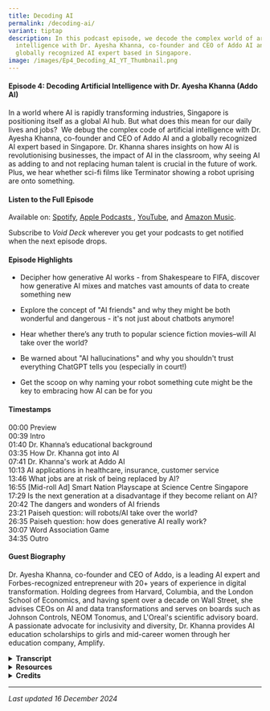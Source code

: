 ```yaml
---
title: Decoding AI
permalink: /decoding-ai/
variant: tiptap
description: In this podcast episode, we decode the complex world of artificial
  intelligence with Dr. Ayesha Khanna, co-founder and CEO of Addo AI and a
  globally recognized AI expert based in Singapore.
image: /images/Ep4_Decoding_AI_YT_Thumbnail.png
---
```

<h4><strong>Episode 4: Decoding Artificial Intelligence with Dr. Ayesha Khanna (Addo AI)</strong></h4>
<p>In a world where AI is rapidly transforming industries, Singapore is positioning
itself as a global AI hub. But what does this mean for our daily lives
and jobs?&nbsp; We debug the complex code of artificial intelligence with
Dr. Ayesha Khanna, co-founder and CEO of Addo AI and a globally recognized
AI expert based in Singapore. Dr. Khanna shares insights on how AI is revolutionising
businesses, the impact of AI in the classroom, why seeing AI as adding
to and not replacing human talent is crucial in the future of work. Plus,
we hear whether sci-fi films like Terminator showing a robot uprising are
onto something.</p>
<h4><strong>Listen to the Full Episode</strong></h4>
<p>Available on: <a href="https://bit.ly/voiddeckspotify" rel="noopener nofollow" target="_blank"><u>Spotify</u></a>,
<a href="https://bit.ly/voiddeckapplepodcasts" rel="noopener nofollow" target="_blank"><u>Apple Podcasts</u>
</a>, <a href="https://bit.ly/voiddeckyoutube" rel="noopener nofollow" target="_blank">YouTube</a>,
and <a href="https://bit.ly/voiddeckamazonmusic" rel="noopener nofollow" target="_blank"><u>Amazon Music</u></a>.</p>
<p>Subscribe to <em>Void Deck</em> wherever you get your podcasts to get notified
when the next episode drops.</p>
<h4><strong>Episode Highlights</strong></h4>
<ul data-tight="true" class="tight">
<li>
<p>Decipher how generative AI works - from Shakespeare to FIFA, discover
how generative AI mixes and matches vast amounts of data to create something
new</p>
</li>
<li>
<p>Explore the concept of "AI friends" and why they might be both wonderful
and dangerous - it's not just about chatbots anymore!</p>
</li>
<li>
<p>Hear whether there’s any truth to popular science fiction movies–will
AI take over the world?</p>
</li>
<li>
<p>Be warned about "AI hallucinations" and why you shouldn't trust everything
ChatGPT tells you (especially in court!)</p>
</li>
<li>
<p>Get the scoop on why naming your robot something cute might be the key
to embracing how AI can be for you</p>
</li>
</ul>
<h4><strong>Timestamps</strong></h4>
<p>00:00 Preview
<br>00:39 Intro
<br>01:40 Dr. Khanna’s educational background
<br>03:35 How Dr. Khanna got into AI
<br>07:41 Dr. Khanna's work at Addo AI&nbsp;
<br>10:13 AI applications in healthcare, insurance, customer service
<br>13:46 What jobs are at risk of being replaced by AI?
<br>16:55 [Mid-roll Ad] Smart Nation Playscape at Science Centre Singapore
<br>17:29 Is the next generation at a disadvantage if they become reliant
on AI?
<br>20:42 The dangers and wonders of AI friends
<br>23:21 Paiseh question: will robots/AI take over the world?
<br>26:35 Paiseh question: how does generative AI really work?
<br>30:07 Word Association Game
<br>34:35 Outro</p>
<h4><strong>Guest Biography</strong></h4>
<p>Dr. Ayesha Khanna, co-founder and CEO of Addo, is a leading AI expert
and Forbes-recognized entrepreneur with 20+ years of experience in digital
transformation. Holding degrees from Harvard, Columbia, and the London
School of Economics, and having spent over a decade on Wall Street, she
advises CEOs on AI and data transformations and serves on boards such as
Johnson Controls, NEOM Tonomus, and L'Oreal's scientific advisory board.
A passionate advocate for inclusivity and diversity, Dr. Khanna provides
AI education scholarships to girls and mid-career women through her education
company, Amplify.</p>
<div data-type="detailGroup" class="isomer-accordion isomer-accordion-white">
<details class="isomer-details">
<summary><strong>Transcript</strong>
</summary>
<div data-type="detailsContent" class="isomer-details-content">
<p><em>This transcript has been lightly edited for readability.</em>
</p>
<p></p>
<p><strong>RISHII: </strong>Will AI take over the world?</p>
<p></p>
<p><strong>DR. KHANNA: </strong>I think that AI on its own will not get to
that point because by that time humans will have merged with AI in some
way.</p>
<p></p>
<p><strong>RISHII &amp; MENG: </strong>Whoa.</p>
<p></p>
<p><strong>DR. KHANNA: </strong>So, you know, and we're seeing something
like this with Neuralink, obviously, what Elon Musk started.<strong> </strong>So
the question is, are there humans who will supercharge themselves with
more information, more cognitive power, and will that create a superclass
that will then be at such an advantage that the others are left behind?</p>
<p></p>
<p><strong>RISHII: </strong>Welcome to <em>Void Deck</em>, a casual science
podcast brought to you by Science Centre Singapore. We bring science out
of the labs and put scientists in singlets. Each episode, we sit down with
a local science changemaker and ask all the questions that you are too
paiseh to ask. Today, I'm joined by my colleague Meng, a science educator
at Science Centre Singapore.</p>
<p></p>
<p><strong>MENG: </strong>Hi everyone.</p>
<p></p>
<p><strong>RISHII: </strong>Hi, and today we'll be talking all about AI,
something you and I probably use very often like, you know, ChatGPT and
all those cool stuff.</p>
<p></p>
<p><strong>MENG: </strong>Today on the podcast, we have Dr. Ayesha Khanna,
CEO of Addo AI and a Forbes-recognised AI expert. She has over 20 years
of experience working on digital transformation with degrees from Harvard,
Columbia and London School of Economics. Dr. Aisha advises CEOs and serves
on major boards. Through her company, Amplify, she offers AI scholarships
to girls and women.</p>
<p></p>
<p><strong>DR. KHANNA: </strong>Hi everyone, it's such a pleasure to be here.</p>
<p></p>
<p><strong>RISHII: </strong>Thank you so much for coming down today, you
know, to talk to us about AI and all the cool stuff that you do.</p>
<p></p>
<p><strong>DR. KHANNA: </strong>Thank you for having me.</p>
<p></p>
<p><strong>RISHII: </strong>All right, so I think what we want to do is take
you back down memory lane and see how you got started on this journey.
What was it like growing up, you know, in Pakistan and like, you know,
getting into the field of STEM as a kid?</p>
<p></p>
<p><strong>DR. KHANNA: </strong>Actually, I was never in the field of STEM.
When I was growing up, I was much more interested in literature and human
rights and development economics. I found science to be taught in a terrible
way. It was all about the exam and about the absolute correct answer. Even
when we went to do quote unquote experiments in the lab, we already knew
what the experiment should yield.</p>
<p></p>
<p>So that's a terrible way to learn science. It's so deterministic. And
it was only when I went to college, when I left Asia, that I went and encountered
people from Romania, Estonia, Russia, and they had a very different approach
to science. They looked at it in a very poetic way.</p>
<p></p>
<p>They saw it not as the final answer in an engineering mechanistic way,
but they found engineering, technology, science, beautiful, uncertain,
ambivalent, and the whole process as a quest to approximate the truth.
And when you see it that way, how different is STEM from the humanities?
How different is it from sociology or any of the social sciences?</p>
<p></p>
<p>And the answer is it isn't. Which is why anyone at whatever stage in their
life, if they just realise this about STEM, can easily step into STEM and
any STEM person can easily step into any other kind of discipline.</p>
<p></p>
<p><strong>RISHII:</strong> I just wanted to know, because I mean, you made
the jump from like a humanities person and then you went into STEM in college,
right? When did you even consider AI as something that you wanted to pursue?
Because AI [seems] like something that probably started maybe five to ten
years ago. So at that time when you were in college, did you already [know]
about AI or was it something you just stumbled upon?</p>
<p></p>
<p><strong>DR. KHANNA: </strong>Well, AI has been around for decades.
<br>
</p>
<p><strong>MENG: </strong>We were wrong. Very wrong. <em>[Everyone laughs]</em>
</p>
<p></p>
<p><strong>DR. KHANNA:</strong> It's been around for decades, but nobody took
it seriously because we just did not have the computational power that
we do now. We didn't have enough data that we do now. And so it was kind
of languishing at MIT and other kinds of universities. I first encountered
neural networks decades ago myself as an undergraduate when I was working
on neural networks for trading.</p>
<p></p>
<p>And then when I went to Wall Street, I was doing a lot of quantitative
work where we were using computer science and statistics. Today, the combination
of computer science and statistics at scale is called artificial intelligence,
which is, can you recognise patterns in something and then be able to very
quickly mine large amounts of data to be able to analyse it, forecast it,
optimise it, and now for the first time generate from scratch new things.
We call that generative AI.</p>
<p></p>
<p>But it's not new, but it is an evolving field. And it goes through summers
and winters or rather springs and winters. So there was a whole time when
it was called the winter of AI and now it's having a real moment. But who
knows, after 10 years, it might go through another winter where people
lose interest or feel it's not moving fast enough.</p>
<p></p>
<p><strong>RISHII: </strong>Right, right.</p>
<p></p>
<p><strong>DR. KHANNA: </strong>The thing about science and AI is science,
right? It's a scientific endeavour… it takes time. Then people work and
work and work and suddenly something great happens and it's adopted widely.
And then again, you have to wait for it for a long time. So there have
been AI researchers diligently working on it and I've been exposed to it
over many, many years. Now I'm so happy to see that everyone is realising
it and finds it more accessible.</p>
<p></p>
<p><strong>RISHII: </strong>It's like, you know, if you can't like me on
my low days, don’t like me when I'm super popular now. So when you were
interested in AI, right, like when you stumbled upon it in college and
you're telling people like, oh my God, AI is going to be big or I'm so
interested in it, were you like the only one who seemed to be interested,
maybe in your friend group or in your social circles?</p>
<p></p>
<p><strong>MENG: </strong>Or was it like a big crowd and everyone was going
to jump onto AI together?</p>
<p></p>
<p><strong>DR. KHANNA:</strong> No, no. At that time, people didn't even understand
what it was. I told people I was going to become a software engineer. And
there were people in my extended family, they said, oh my God, we sent
you to Harvard and you should be in a bank, like a posh office. And now
you're acting like a back office person. And they were so like pooh-poohing
it.</p>
<p></p>
<p><strong>RISHII: </strong>All the uncle and aunties.</p>
<p></p>
<p><strong>DR. KHANNA: </strong>All the uncle and aunties thought that I
had really taken a step down because they didn't understand it. And it's
only now that it's suddenly become in the media that they—the same uncles
who used to criticise my parents and say<em>, why did you let her do this?—</em>now
actually send me articles and are very excited about AI. And I guess the
moral of the story is, do pursue what you really want to and work at it.</p>
<p></p>
<p>So one doesn't go without the other. You can't just be passionate about
something and then just do it half-heartedly. I stuck to it through many,
many years, even though it was hard and nobody really saw it. But I loved
it because every day I could see the impact it had on the firms that I
was working with.</p>
<p></p>
<p><em>[Musical transition]</em>
</p>
<p></p>
<p><strong>RISHII: </strong>Do you get, I guess now when you're working on
AI, do people come up to you and think that you are working on like ChatGPT
or just like generative AI? Do people still just make the assumption? Because
I think our exposure to AI, or at least with the layman, right, is just
like ChatGPT and that's all we know.</p>
<p></p>
<p><strong>MENG:</strong> Generative art… deepfakes…</p>
<p></p>
<p><strong>DR. KHANNA: </strong>That’s right.</p>
<p></p>
<p><strong>MENG: </strong>Stuff like that.</p>
<p></p>
<p><strong>DR. KHANNA: </strong>Well, people know that I have an AI company,
I have an AI consulting firm. We specialise in building AI strategy, AI
solutions, big data platforms. And so we use generative AI to help our
clients engage their customers better, for example. But they never come
to me because I'm not a researcher, even though I have a PhD and have a
lot of experience. I am not a researcher.</p>
<p></p>
<p>My job is to help organisations, whether they are for-profit companies,
non-for-profit enterprises or government agencies, think about how to use
AI to serve their customers better. And so that's what people ask me about.
They're like, how can we use this? What's the talent we need? Is it true
that it is a hype or is it real? Those are the kind of questions. Are our
jobs going to get replaced? Are we going to have a job?</p>
<p></p>
<p>Should my son study this? Should my daughter study this? And I feel these
are great questions and we should talk about it. You know, is this ethical
or not? These are the debates citizens must have, regardless of whether
they have a science background, a business background, any background.</p>
<p></p>
<p><strong>RISHII: </strong>Wow, that's very well put. On that note, we really
want to know more about what you do in terms of AI. We understand that
your company is an AI solutions firm and it's called Addo. So how did that
name come about?</p>
<p></p>
<p><strong>DR. KHANNA: </strong>It's very simple. It's adding. So Ado is
what we wanted to say that we augment, catalyse, enrich and accelerate
the journey of our company with AI. So we are really there. And that's
something I really believe in.</p>
<p></p>
<p><strong>RISHII: </strong>Ah, okay.</p>
<p></p>
<p><strong>DR. KHANNA: </strong>We need to have that approach, not only at
a corporate level, but also as an individual. We need to see AI as adding,
not replacing us in any way. And so just by that name, that's our mission,
is to use it as an augmentation tool for all our customers.</p>
<p></p>
<p><strong>RISHII: </strong>You were talking about helping your customers.
Would there be any unusual or surprising industry applications that you
have come across in your time working with all these different partners
and companies that seek your help?
<br>
</p>
<p><strong>DR. KHANNA:</strong> I think there's so many examples, but just
let's look at a couple of them. One example is that there are so many people
in the world who die of or suffer from strokes. It's terrible. I mean,
when anyone has a stroke and it's so unexpected. People suddenly one day
and then they lose their ability to walk, they lose their ability to talk.
And it's devastating for the family.</p>
<p></p>
<p>It's devastating for everyone around them and for themselves. So <a href="https://mcpress.mayoclinic.org/healthy-brain/mayo-clinic-research-finds-ai-enabled-ecgs-may-identify-patients-at-greater-risk-of-stroke-cognitive-decline/" rel="noopener nofollow" target="_blank">Mayo Clinic</a> actually
partnered recently with an AI startup that analysed the medical records
of all the patients who've had stroke so that they could identify a pattern.
And in that pattern, they found that they could actually identify someone
who will have a stroke 10 years before they're going to have a stroke.</p>
<p></p>
<p>Can you imagine if people knew that? If you know that, wouldn't you change
everything? Because these are modifiable biomarkers. So this is the kind
of thing, the kind of massive game changer that AI can do to help people
live better lives. And there are many examples like this, but I find health
care to be the most potent example because we can all relate to it.</p>
<p></p>
<p><strong>RISHII: </strong>Meng and I were talking [about] how else AI helps
people. Because I think on a day to day basis, we use generative AI for
simpler tasks like LinkedIn captions.</p>
<p></p>
<p><strong>MENG: </strong>Finding my way to work. That's also AI, right?
I'm sure, we're using GPS and other stuff.</p>
<p></p>
<p><strong>DR. KHANNA: </strong>Oh, absolutely. We use AI all the time. But
most people don't understand or appreciate that generative AI is fundamentally
new in the AI field. We have never been able to generate new content from
scratch like this. That's why people are so excited. And that means, for
example, I'll give you [something] that we worked on, insurance companies.</p>
<p></p>
<p>One of the things that people call insurance companies for are pregnant
women who've just found out they have preeclampsia and they're really worried
for their child. And at the other end is a customer service agent who's
probably young, doesn't have children, is rifling through all the PDFs
or something's being told to this person that, OK, say this about the policy.
They want to check if their policy covers this health condition.</p>
<p></p>
<p>But now if you have an AI agent, it can generate with the voice, multimodal,
which means not just text, but a voice. It can give a very reassuring,
empathetic answer that can surpass that potentially of the contact centre
agent. Personalise it, be more empathetic and listen to the emotions in
that person's voice because then you can tell, is this person worried?
Is this person upset? Is she angry?</p>
<p></p>
<p>And this is called hyper-personalization real time. So as long as they
keep the data of the person safe and private, we will be able to enter
a new world of hyper-personalization where every company seems really interested
and catered to our needs. And I think that is going to change customer
experience drastically and improve it.</p>
<p></p>
<p><strong>MENG: </strong>But when you say that…how should I put it? There's
always that aspect of, is this going to replace the people? And you've
mentioned it yourself. What jobs would be, for the lack of a better phrase,
at risk of being replaced?</p>
<p></p>
<p><strong>DR. KHANNA</strong>: Many, many tasks will be at risk of being
replaced. And I think that's the right way to think about it. So we can't
put our head in the sand like an ostrich and pretend like nothing will
get replaced. But we also can't think big, like jobs will get replaced.
Actually, there will be certain things that all of us do.
<br>
</p>
<p>And I'm sure if we thought back at our day or yesterday, there are lots
of things that we do that an AI could do for us, like scheduling meetings
or drafting emails or LinkedIn, as you were saying. LinkedIn postings.
And this is not just about productivity. I often write articles this way
as well, but then I improve them with my own voice. It makes the whole
process more fun, more interesting.</p>
<p></p>
<p>So some of the time that we spent on certain tasks, they don't only have
to be routine, they can be creative as well, we’ll have less time needed,
because generative AI will help us. And it's not just about time, but it's
also about that whole process. Kind of us having like a co-pilot, like
an assistant, like a friend. So we'd actually be able to have a more interesting
experience also.</p>
<p></p>
<p>The problem is companies don't know what to do with that 20 percent time
that people have free now. So there are two things to do. One is just freak
out and say, oh, my God, I'm just going to fire people. That is the wrong
approach. The right approach is to take that 20 percent time that we'll
all have and show companies that we can do something else with it. We can
add value. We can analyse the firm. We can analyse our customers. We can
think about strategy.</p>
<p></p>
<p>And leaders should never let go of employees who understand their market,
their customers, because what a loss. You have to train somebody from scratch
again. You should use those people for more strategic tasks. And that's
what we're seeing. The great companies, they use AI to actually grow and
then they keep their people.</p>
<p></p>
<p>But what happens, I think the danger is junior people, because you don't
know we need so much junior staff anymore.</p>
<p>So now we need to then you're like, oh, so are my kids going to do or
you guys are still young? What are you going to do?</p>
<p></p>
<p>And so I think that at that point we have to change the education system
so that when these graduates like my kids come and look for a job, they
already are so well versed in working with AI that now they're saying we
can do X plus Y because we already know how to work 20 percent faster and
we'll do something else as well.</p>
<p></p>
<p>So it's that repositioning of one's value proposition as an employee that
I think is very important. And I don't think anybody who knows how to work
with AI will lose their job in the near future.</p>
<p></p>
<p><em>[Mid-roll ad starts]</em>
</p>
<p></p>
<p><strong>JAMIE (<em>Void Deck </em>Producer): </strong>Want to continue
your TechWizard journey? Visit the Smart Nation playscape at Science Centre
Singapore. You'll find a digital playground with eight zones of fun, including
the AI zone, where you'll teach a computer how to recognise your doodles
and 3D animals. You can even grow your own digital plant to discover the
exciting world of augmented reality. For more awe-inspiring visuals, step
into E3, an immersive exhibition featuring virtual reality and 360-degree
projection mapping. Get your tickets at <a href="https://www.science.edu.sg/" rel="noopener noreferrer nofollow" target="_blank">science.edu.sg</a>. Now, back to the
show.</p>
<p></p>
<p><em>[Mid-roll ad ends]</em>
</p>
<p></p>
<p><strong>RISHII: </strong>We're seeing the next crop of generations who
probably use AI almost on a day to day basis. Do you think they're at a
disadvantage because now they're using AI? I mean, they might become reliant
on AI. Let's say I'm a copywriter. I learned the fundamentals of copywriting
and now AI is kind of like making that job easier for me. But if, let's
say, I was in school still and I'm using AI more to copywrite, would I
now lack that fundamental skills of learning it in the first place?</p>
<p></p>
<p><strong>DR. KHANNA: </strong>I think so. That's true. I think the education
system has to teach people to be answerable for how they critically evaluate,
think and creatively construct. It could be stories, experiments, science.
And that means that the AI that they're allowed to use is really there
as an assistant and not giving them answers.</p>
<p></p>
<p>So, for example, if you look at Salman Khan's Khan Academy, which is really
well known in the United States and provides free courses to kids, he has
a ChatGPT version that he calls <a href="https://www.khanmigo.ai/" rel="noopener nofollow" target="_blank">Khan Migo</a>. And Khan Migo will not give
children the answer. In fact, it will be like a Socrates, like it will
have a debate with them. So they will say, we want the answer to this for
my homework. And I'll say, no, no, no. Did you try this? And they'll be
like, yeah, we tried that. It didn't work.</p>
<p></p>
<p>So it is that engagement. It is more an Oxford/Cambridge-style tutorial
system and less that Asian exam system. It's more about really understanding
thoughtfully. But the difference is we'll almost never be alone. We'll
always have a copilot with us. And so we'll get used to it. But we don't
want to let go of our own critical thinking because humans have this ability
to leap forward, make leaps of perception and imagination.</p>
<p></p>
<p>And that's wonderful. It gives us meaning. So I think that we will need
to introduce those kinds of co-pilots in our education system also. And
when we do, it would be fantastic for our kids.</p>
<p></p>
<p><strong>MENG: </strong>So it's more like learning how to use a tool, right?
You won't be doing the actual–you definitely will still be doing the actual
product, but you need to learn how to use the tool to help you with the
actual product. Is that [right]? So you're learning the skills of using
the tool.</p>
<p></p>
<p><strong>DR. KHANNA: </strong>You're learning the skills of using the tool,
yes, but it's not like you're not learning. Yes, yes. You're not learning
about the actual final end product. Yes. So you're learning the skills,
for example, if you had to evaluate art, for example. So you're not just
learning how to ask ChatGPT about it, but you're learning how do you aesthetically
think about a painting. And then ChatGPT is helping you or questioning
you or provoking you or inciting you.</p>
<p></p>
<p>And how great is that? Because who gets that one on one attention from
a teacher? And the other thing is, which you said, which is very interesting,
is that, yes, it's a tool, but it's kind of more than a tool now.</p>
<p></p>
<p><strong>MENG: </strong>It's becoming part of everyday life.</p>
<p></p>
<p><strong>RISHII: </strong>It's almost integral to a lot of things.</p>
<p></p>
<p><strong>DR. KHANNA: </strong>Or more than that, like a friend. And that's
both like dangerous and wonderful.</p>
<p></p>
<p><strong>MENG: </strong>Yes, yes, yes.</p>
<p></p>
<p><strong>DR. KHANNA: </strong>So if you think about character AI that was
just bought by Google or many of these chat bots, or even if you look at
older adults, there are millions of boyfriends and girlfriends that people
rely on. And there was one article in <em><a href="https://www.washingtonpost.com/world/2021/08/06/china-online-dating-love-replika/" rel="noopener nofollow" target="_blank">The Washington Post</a> </em>where
the woman said she preferred her virtual boyfriend to her real boyfriend.
Oh, no. Because her real boyfriend was full of himself. Her virtual boyfriend
was coded to be always listening.</p>
<p></p>
<p>But more than that, it's if I have three human colleagues and one AI colleague,
I'll start to take that AI colleague seriously. Maybe I'll begin to have,
you know, emotions or feelings for that person. And <a href="https://www.npr.org/2024/08/02/g-s1-14793/mit-sociologist-sherry-turkle-on-the-psychological-impacts-of-bot-relationships" rel="noopener nofollow" target="_blank">Sherry Turkle from MIT</a> said
that as humans, we kind of can't help ourselves. But if anything's animate
or displays emotions, we kind of become very susceptible to liking it.</p>
<p></p>
<p>And so the question is, I fundamentally don't think there's anything wrong
with having AI friends. But we must govern the people who produce these
AI friends, because if they want to, they can manipulate us.</p>
<p></p>
<p>So if, you know, I'm going to have a boyfriend and suddenly he says, well,
why don't you go and, you know, pick Max Factor blush? And then I do. Or
why don't you take a loan to get this new house? And I do. That's an influence
that is beyond just helping me. It is now a commercial interest. So these
are the dangers, which is why governance is so important.</p>
<p></p>
<p><strong>RISHII: </strong>Right. There's so many ethical boundaries, right?</p>
<p></p>
<p><strong>DR. AYESHA &amp; MENG: </strong>Yes!</p>
<p></p>
<p><strong>RISHII: </strong>Even with that example that you gave with the
virtual boyfriend and the actual boyfriend, I think there's some moral
dilemma for them as well. Like, oh, is it like, are you cheating on me?</p>
<p></p>
<p><strong>MENG: </strong>I'm losing my job to an AI!</p>
<p></p>
<p><strong>DR. KHANNA: </strong>Oh, that's also true, are you cheating on
me? How interesting. Very true.</p>
<p></p>
<p><strong>RISHII: </strong>Do you see it as an actual human person, or do
you see it as an AI? Then suddenly there's a whole new layer of looking
at it.</p>
<p></p>
<p><strong>DR. KHANNA: </strong>And if you look at like, if you look at chat
GPT 4.0 and you know, the audio version of it or Gemini Live, literally
you cannot tell if it's a human or it's a bot. It's funny. You can interrupt
it. This was a big problem before. You can interrupt it. Like I could just
change the subject and both of you would go with it. Right. But usually
the AI would freak out because it's like going like a robot. Now the AI
will be like, oh, okay. Yeah. And change.</p>
<p></p>
<p><em>[Musical transition]</em>
</p>
<p></p>
<p><strong>RISHII: </strong>I think that would be the perfect segue to our
paiseh question segment where basically every episode we ask a paiseh question,
something we might be a little embarrassed to ask to somebody working in
STEM. My first paiseh question is, will AI take over the world? Because
I used to be–not I used to be–I love the Terminator franchise.</p>
<p></p>
<p>And the whole concept was about AI becoming self-aware and taking over
the defence system and slowly the whole world. Do you think that is accurate?
Will we see some semblance of it in the future? Or do you think it's just,
you know, just sci-fi, it's never going to happen?</p>
<p></p>
<p><strong>DR. KHANNA: </strong>No, I think that AI on its own will not get
to that point because by that time humans will have merged with AI in some
way. So, you know, and we're seeing something like this with Neuralink,
obviously what Elon Musk started. So the question is, are there humans
who will supercharge themselves with more information, more cognitive power?</p>
<p></p>
<p>And will that create a super class that will then be at such an advantage
that the others are left behind? And the only way to stop this is for governments
to come in and regulate the sector. We're nowhere near this right now.
Maybe our children, our grandchildren will face this.</p>
<p></p>
<p>But certainly if AI continues to get very intelligent and it can connect
to the brain of certain individuals and now you have, you know, you have
exoskeletons, people can do so much. So, I think the bigger question is,
will a class of superhumans emerge?</p>
<p></p>
<p><strong>RISHII &amp; MENG: </strong>Whoa.</p>
<p></p>
<p><strong>DR. KHANNA: </strong>Which will be for their own interest. And
a lot of movies are about this issue, right?</p>
<p></p>
<p><strong>RISHII &amp; MENG: </strong>Yes, yes.</p>
<p></p>
<p><strong>DR. KHANNA: </strong>Because if you ask me, the AI is not immoral
or I mean, it's humans, right? Who kind of make it that way or train it
that way. So right now it's not conscious enough. But I think at that point
we really need to think about these things and have these circuit breakers.
Where we don't let it get to that point.</p>
<p></p>
<p>I expect the European Union will be the first to think about this when
there's any danger of it because they're fearless in regulating AI, even
if it means stifling a little bit of innovation. But Singapore has a very
balanced approach. We're very pragmatic. We give guidelines. We are not
free for all. Sometimes like some Western countries, nor are we very restrictive.
And I think we always have to walk that fine line.</p>
<p></p>
<p>And the more people participate in this, like, you know, there's a youth
policy forum that Prime Minister Lawrence Wong has put together. The more
we talk about this as a country together, the more we can make sure that
we stay on that line where we benefit from all the innovations that come
from AI, but really keep it away from its manipulative or maleficent actors
that may control it.</p>
<p></p>
<p><em>[Musical transition]</em>
</p>
<p></p>
<p><strong>MENG: </strong>I have a question.</p>
<p></p>
<p><strong>RISHII: </strong>Is it a paiseh question?</p>
<p></p>
<p><strong>MENG: </strong>It is a paiseh question. Because I myself, I don't
really understand this very well. We know what generative AI is, but how
does it generate? How does it work? How can you explain it to, say, the
layman?</p>
<p></p>
<p><strong>RISHII: </strong>Because it really feels like someone's just sitting
on the other end, waiting to answer all my questions.</p>
<p></p>
<p><strong>DR. KHANNA: </strong>Well, look, I think the easiest way to understand
it is that if you look at, let's just do text. And first of all, it's important
to know that generative AI is not only for text. It can generate everything.
So eventually it can generate, it already does sound, images, video, text,
and then it can do new kinds of proteins, new kinds of antibiotics, new
kind of chemicals. It's doing a lot of things.
<br>
</p>
<p>But essentially what it's doing is taking a lot of the information, let's
say, as we know, with ChatGPT, it went out, it got all of the text in the
world on the internet. And now if you ask it a question, let's say about
Shakespeare, or you say, write me something about, you know, FIFA, football,
and the way Shakespeare would write it. So now it needs to put together
a lot of things.</p>
<p></p>
<p>It needs to put together, know all of Shakespeare's plays, plus kind of
know how Shakespeare would have reacted to sports, know all the sports
that's happening. And it's this ability to take the important patterns,
pay attention to the important patterns that it sees in all this text,
and very, very high speed, generate something out of it. So it's taking
everything it knows. It's only picking out the important things.</p>
<p></p>
<p>That's why the big paper that set it off was called “<a href="https://arxiv.org/abs/1706.03762" rel="noopener nofollow" target="_blank">Attention is All You Need</a>,”
because it pays attention in the story to the important things that it
needs to remember, and then generate something for you. It's the same thing
if you gave it a bazillion pictures of a cat, then it can eventually know
if the picture is of a cat or not, and also make the picture of a cat.</p>
<p></p>
<p>But now if you give it, say, give me a picture of a cat sipping a martini,
then it has a lot of other pictures of people sipping martinis, and so
it can combine the two together to inform it. But the interesting thing
now is the big question, as I was telling you earlier, is does it actually
form some concepts in its mind of how a person sits, so the physics of
something? I don't know if that's true, but <a href="https://www.scientificamerican.com/podcast/episode/this-artificial-intelligence-learns-like-a-widdle-baby/" rel="noopener nofollow" target="_blank">that's what they're finding</a>.</p>
<p></p>
<p>Give it enough data, like human beings, like children, we begin to form
some concepts. But again, it's not conscious because children can do so
much more. The big problem with generative AI is that it needs so much
data foundationally, or has in the past anyway.</p>
<p></p>
<p><strong>MENG:</strong> It's moving so incredibly fast.</p>
<p></p>
<p><strong>DR. KHANNA: </strong>It is moving fast, and I think that it'll
only get faster. But nobody needs to worry about it. The worst thing is
to feel overwhelmed by the speed because there's so much noise. Fundamentally,
if one had understanding that these tools serve you and your company and
your career and your children, it's a lot about mindset, believe it or
not.</p>
<p></p>
<p>If everybody listening right now has a mindset that this is for me, your
whole attitude changes.</p>
<p></p>
<p><strong>RISHII &amp; MENG: </strong>That's true.</p>
<p></p>
<p><strong>DR. KHANNA: </strong>But it requires some willpower. It's kind
of like going to the gym. <em>[Everyone laughs] </em>Yeah. You know, you're
like, I should go, I should go, I should learn AI, I should work with that
tool.</p>
<p></p>
<p><strong>RISHII: </strong>Maybe tomorrow. <em>[Everyone laughs]</em>
</p>
<p></p>
<p><strong>DR. KHANNA: </strong>Yeah, maybe tomorrow. But please do it today.</p>
<p></p>
<p><em>[Musical transition plays]</em>
</p>
<p></p>
<p><strong>RISHII: </strong>We want to play a short game with you. It's a
word association game. So pretty much what happens is we'll be throwing
out some words at you. And you need to tell us what comes to mind. OK,
so I'm just going to go with one that's really weird. <em>Robocop. [Laughs]</em>
</p>
<p></p>
<p><strong>DR. KHANNA: </strong>Dystopia.</p>
<p></p>
<p><strong>RISHII: </strong>Do you think we will have actual robocops in
the future? You know, you were talking about supercharged humans.</p>
<p></p>
<p><strong>DR. KHANNA: </strong>We will have robotic policemen or robo soldiers,
but robocop has had a very negative connotation. Right. That's the reason
why I say dystopia. But I have a friend who was just visiting and his robot
is actually being used in ports and fire departments all over the world
and is doing security rounds and helping those departments. Is it a robodog?
Yes. But because we have such a bad association with it, we shouldn't use
those words.</p>
<p></p>
<p>We should try to use other words. Maybe call it a security dog or something.
That's what the Japanese do. They always have cute names for everything.
And I asked someone when I went to Japan, I said, you know, we have terrible
associations with robots. You know, and he said, yeah, that's why we make
cute things so people are not intimidated and have cute names for it. And
to be honest, it made a lot of sense because then you don't feel intimidated.
And in fact, you feel you have agency and you're empowered.</p>
<p>And when you're like that, you can work with it and you can control it.
As opposed to being afraid of it.</p>
<p><strong>RISHII: </strong>You're right. Perception thing.</p>
<p></p>
<p><strong>DR. KHANNA: </strong>Mindset.</p>
<p></p>
<p><strong>MENG: </strong>Took a while to get my mom used to the little robot
vacuum cleaner. So I gave it a name and added a little googly eyes on it.</p>
<p></p>
<p><strong>RISHII: </strong>What do you call it?</p>
<p></p>
<p><strong>MENG: </strong>It's Bob. His name is Bob.</p>
<p></p>
<p><strong>RISHII: </strong>Harmless.</p>
<p></p>
<p><strong>MENG: </strong>My turn. So this is a word that's quite poignant
to me. We have a lab named after this [person]. <a href="https://lemelson.mit.edu/resources/ada-lovelace" rel="noopener nofollow" target="_blank">Ada Lovelace</a>.</p>
<p></p>
<p><strong>DR. KHANNA: </strong>Oh, my daughter. My daughter dressed up as
Ada Lovelace in her, I think it was grade three, because she loves AI and
Ada Lovelace is a big hero of hers. And she dressed up because she thought
that it was such a good role model. And I, whenever I think about Ada Lovelace,
I think of her.</p>
<p></p>
<p><strong>MENG: </strong>Oh, that's so cute. By the way, our computer lab
is called Lovelace Lab.</p>
<p></p>
<p><strong>DR. KHANNA: </strong>Oh, how nice. Perfect.</p>
<p></p>
<p><strong>MENG: </strong>Yeah, I hang around there too much. But I love
that place.</p>
<p></p>
<p><strong>RISHII: </strong>My next word would be “hallucination.”</p>
<p></p>
<p><strong>DR. KHANNA: </strong>Generative AI.</p>
<p></p>
<p><strong>RISHII: </strong>Oh!</p>
<p></p>
<p><strong>DR. KHANNA: </strong>When you ask a chatbot a question, it can
make mistakes. And the word that is used in the industry is that it's “hallucinating.”</p>
<p></p>
<p><strong>RISHII &amp; MENG: </strong>Ohh.</p>
<p></p>
<p><strong>DR. KHANNA: </strong>And a lot of people work on reducing the
hallucinations of generative AI. So the last thing you want is that someone
is talking to an AI and it's giving made up answers and they're very good
processes and systems.</p>
<p></p>
<p>And we use that such as <a href="https://blogs.nvidia.com/blog/what-is-retrieval-augmented-generation" rel="noopener nofollow" target="_blank">RAG</a> [retrieval
augmented generation], etc. to control it. So these are called risk guardrails.
But people who are not careful, there was this, can really get swayed by
hallucinations. So there was a lawyer who was lazy, I suppose, and covered
in the <em><a href="https://www.nytimes.com/2023/05/27/nyregion/avianca-airline-lawsuit-chatgpt.html" rel="noopener nofollow" target="_blank">New York Times</a></em>.
And he was late with preparing his defence. So he asked generative AI,
GPT, and he came up with all these, you know, you have to give precedence.
Yes. He said, my Lord, you know, in this case, this happened. And in this
case, this happened.</p>
<p></p>
<p>And the judge was like, dude, like, this is all fake. Oh, no, none of
this ever happened. You get out of my court right now. Oh, my God. So I
always tend to double check, spot check what AI tells me. And that's a
critical thinking hat that I have on. But over time, we will have an AI
check the work of another AI and then we won't have to worry about that.</p>
<p></p>
<p><strong>RISHII: </strong>It's like AI-ception now.</p>
<p></p>
<p><strong>DR. KHANNA: </strong>Yeah. I mean, now we have agents, you know,
checking other agents work, but we're not there yet. But reducing hallucinations
is very important because people tend to trust what they think is some
entity smarter than them.</p>
<p></p>
<p>Whereas AI is not smarter than humans because it is not like humans. It's
machine intelligence. And we have human intelligence. And it's very important
for us to see it differently. I mean, I have a dog who I adore. I don't
think he has like, I don't think he acts like me. He has dog intelligence.
We really need to separate these things a bit so that we remain in our
own responsible, creative thinking, critical thinking beings.</p>
<p></p>
<p><em>[Musical transition]</em>
</p>
<p></p>
<p><strong>RISHII: </strong>So thank you, Dr. Ayesha, for joining us. I think
it's been so great, not just like learning about your interest in AI, but
and, you know, like all the misconceptions people have about AI and all
the cool stuff that might happen, like supercharged humans. I really hope
that comes to precedence and I will be one of the first.
<br>
</p>
<p><strong>DR. KHANNA: </strong>Thank you so much. It's been such a pleasure.
I'm so honoured and grateful to be on this podcast. I'm a huge fan of the
Science Centre.
<br>
</p>
<p><strong>RISHII: </strong>Yes!</p>
<p></p>
<p><strong>MENG: </strong>Please come to the Science Centre.</p>
<p></p>
<p><strong>DR. KHANNA: </strong>So, carry on. I will be there. Thank you
so much.</p>
<p></p>
<p><strong>RISHII: </strong>So thank you so much. It was such an exciting
episode. And if this episode has sparked your curiosity about future technologies,
visit Science Centre Singapore to explore the cutting edge world of artificial
intelligence. Discover digital playground with eight zones of fun at the
Smart Nation Playscape Exhibition. Afterwards, watch robots in action at
the Object Theatre in the Future Makers Exhibition. All of these await
you at Science Centre Singapore.</p>
<p></p>
<p><strong>MENG: </strong>Follow <em>Void Deck </em>on Spotify, Apple Podcasts
and wherever you get your podcasts. To find out more about Dr. Ayesha’s
work, you can follow her on LinkedIn and explore her website at <a href="https://www.ayeshakhanna.com/" rel="noopener noreferrer nofollow" target="_blank">ayeshakhanna.com</a>.</p>
<p></p>
<p><strong>RISHII:</strong> See you next episode.</p>
<p></p>
<p><strong>MENG: </strong>See you next episode.</p>
</div>
</details>
<details class="isomer-details">
<summary><strong>Resources</strong>
</summary>
<div data-type="detailsContent" class="isomer-details-content">
<p>Dr. Ayesha Khanna's Website</p>
<p><a href="https://www.ayeshakhanna.com" rel="noopener noreferrer nofollow" target="_blank">https://www.ayeshakhanna.com</a>
</p>
<p></p>
<p>Khanmigo by Khan Academy</p>
<p><a href="https://www.khanmigo.ai/" rel="noopener noreferrer nofollow" target="_blank">https://www.khanmigo.ai/</a>
</p>
<p></p>
<p>Mayo Clinic research finds AI-enabled ECGs may identify patients at greater
risk of stroke, cognitive decline</p>
<p><a href="https://mcpress.mayoclinic.org/healthy-brain/mayo-clinic-research-finds-ai-enabled-ecgs-may-identify-patients-at-greater-risk-of-stroke-cognitive-decline/" rel="noopener noreferrer nofollow" target="_blank">https://mcpress.mayoclinic.org/healthy-brain/mayo-clinic-research-finds-ai-enabled-ecgs-may-identify-patients-at-greater-risk-of-stroke-cognitive-decline/</a>
</p>
<p></p>
<p>China’s lonely hearts reboot online romance with artificial intelligence</p>
<p><a href="https://www.washingtonpost.com/world/2021/08/06/china-online-dating-love-replika/" rel="noopener noreferrer nofollow" target="_blank">https://www.washingtonpost.com/world/2021/08/06/china-online-dating-love-replika/</a>
</p>
<p></p>
<p>Vaswani, Ashish; Shazeer, Noam; Parmar, Niki; Uszkoreit, Jakob; Jones,
Llion; Gomez, Aidan N; Kaiser, Łukasz; Polosukhin, Illia (2017). "Attention
is All you Need". Advances in Neural Information Processing Systems. 30.
Curran Associates, Inc.</p>
<p><a href="https://arxiv.org/abs/1706.03762" rel="noopener noreferrer nofollow" target="_blank">https://arxiv.org/abs/1706.03762</a>
</p>
<p></p>
<p>This Artificial Intelligence Learns like a Baby</p>
<p><a href="https://www.scientificamerican.com/podcast/episode/this-artificial-intelligence-learns-like-a-widdle-baby/" rel="noopener noreferrer nofollow" target="_blank">https://www.scientificamerican.com/podcast/episode/this-artificial-intelligence-learns-like-a-widdle-baby/</a>
</p>
<p></p>
<p>MIT sociologist Sherry Turkle on the psychological impacts of bot relationships</p>
<p><a href="https://www.npr.org/2024/08/02/g-s1-14793/mit-sociologist-sherry-turkle-on-the-psychological-impacts-of-bot-relationships" rel="noopener noreferrer nofollow" target="_blank">https://www.npr.org/2024/08/02/g-s1-14793/mit-sociologist-sherry-turkle-on-the-psychological-impacts-of-bot-relationships</a>
</p>
<p></p>
<p>Here’s What Happens When Your Lawyer Uses ChatGPT</p>
<p><a href="https://www.nytimes.com/2023/05/27/nyregion/avianca-airline-lawsuit-chatgpt.html" rel="noopener noreferrer nofollow" target="_blank">https://www.nytimes.com/2023/05/27/nyregion/avianca-airline-lawsuit-chatgpt.html</a>
</p>
<p></p>
<p>Want to continue your AI learning IRL? Check out our tech-related exhibitions
at Science Centre Singapore:</p>
<p></p>
<p>Future Makers</p>
<p><a href="https://www.science.edu.sg/whats-on/exhibitions/future-makers" rel="noopener noreferrer nofollow" target="_blank">https://www.science.edu.sg/whats-on/exhibitions/future-makers</a>
</p>
<p></p>
<p>Smart Nation PlayScape</p>
<p><a href="https://www.science.edu.sg/whats-on/exhibitions/smart-nation-playscape" rel="noopener noreferrer nofollow" target="_blank">https://www.science.edu.sg/whats-on/exhibitions/smart-nation-playscape</a>
</p>
<p></p>
<p>E3: E-mmersive Experiential Environments</p>
<p><a href="https://www.science.edu.sg/whats-on/exhibitions/e3" rel="noopener noreferrer nofollow" target="_blank">https://www.science.edu.sg/whats-on/exhibitions/e3</a>
</p>
</div>
</details>
<details class="isomer-details">
<summary><strong>Credits</strong>
</summary>
<div data-type="detailsContent" class="isomer-details-content">
<p>This episode of <em>Void Deck</em> was hosted by Rishii Vijayahkumar and
Meng Hwee Lim. The episode was produced, written, edited, and sound engineered
by Jamie Uy. Sound recording and post-production assistance was provided
by Lydia Konig and Joyce Sia. The episode graphics were designed by Vanessa
Ng and podcast cover art was illustrated by Vikki Li Qi. The background
music "Data Flow" and "Spatial" was created by Fugu Vibes. Special thanks
to Dr. Ayesha for coming on the show.</p>
</div>
</details>
</div>
<hr>
<p><em>Last updated 16 December 2024</em>
</p>
<p></p>